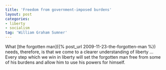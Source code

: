 ```yaml
---
title: 'Freedom from government-imposed burdens'
layout: post
categories:
- liberty
- socialism
tag: 'William Graham Sumner'
---
```


What [the forgotten man]({% post_url 2009-11-23-the-forgotten-man %}) needs, therefore, is that we come to a clearer understanding of liberty … Every step which we win in liberty will set the forgotten man free from some of his burdens and allow him to use his powers for himself.
